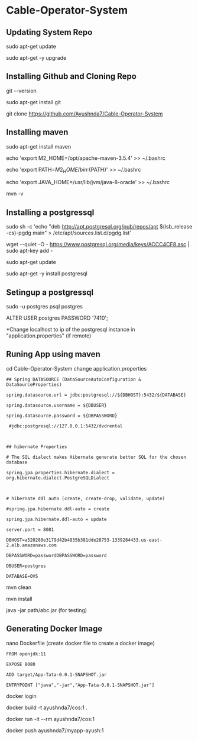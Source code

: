 # Cable-Operator-System

## Updating System Repo
sudo apt-get update

sudo apt-get -y upgrade

## Installing Github and Cloning Repo
git --version

sudo apt-get install git 

git clone https://github.com/Ayushnda7/Cable-Operator-System

## Installing maven
sudo apt-get install maven

echo 'export M2_HOME=/opt/apache-maven-3.5.4' >> ~/.bashrc

echo 'export PATH=${M2_HOME}/bin:${PATH}' >> ~/.bashrc

echo 'export JAVA_HOME=/usr/lib/jvm/java-8-oracle' >> ~/.bashrc

mvn -v

## Installing a postgressql
sudo sh -c 'echo "deb http://apt.postgresql.org/pub/repos/apt $(lsb_release -cs)-pgdg main" > /etc/apt/sources.list.d/pgdg.list'

wget --quiet -O - https://www.postgresql.org/media/keys/ACCC4CF8.asc | sudo apt-key add -

sudo apt-get update

sudo apt-get -y install postgresql

## Setingup a postgressql
sudo -u postgres psql postgres

ALTER USER postgres PASSWORD '7410';

*Change localhost to ip of the postgresql instance in "application.properties" (if remote) 

## Runing App using maven
cd Cable-Operator-System
change application.properties
```
## Spring DATASOURCE (DataSourceAutoConfiguration & DataSourceProperties)

spring.datasource.url = jdbc:postgresql://${DBHOST}:5432/${DATABASE}

spring.datasource.username = ${DBUSER}

spring.datasource.password = ${DBPASSWORD}

 #jdbc:postgresql://127.0.0.1:5432/dvdrental



## hibernate Properties

# The SQL dialect makes Hibernate generate better SQL for the chosen database

spring.jpa.properties.hibernate.dialect = org.hibernate.dialect.PostgreSQLDialect

 

# hibernate ddl auto (create, create-drop, validate, update)

#spring.jpa.hibernate.ddl-auto = create

spring.jpa.hibernate.ddl-auto = update

server.port = 8081
```

```
DBHOST=a520280e3179d42b4835b381dde28753-1339284433.us-east-2.elb.amazonaws.com

DBPASSWORD=passwordDBPASSWORD=password

DBUSER=postgres

DATABASE=OVS

```
mvn clean

mvn install

java -jar path/abc.jar (for testing)

## Generating Docker Image

nano Dockerfile (create docker file to create a docker image)
```
FROM openjdk:11

EXPOSE 8080

ADD target/App-Tata-0.0.1-SNAPSHOT.jar

ENTRYPOINT ["java","-jar","App-Tata-0.0.1-SNAPSHOT.jar"]
```

docker login

docker build -t ayushnda7/cos:1 .

docker run -it --rm ayushnda7/cos:1

docker push ayushnda7/myapp-ayush:1
